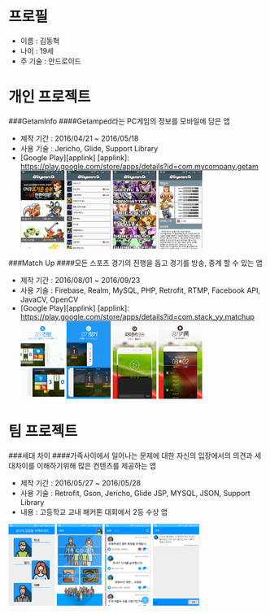프로필
============
- 이름 : 김동혁
- 나이 : 19세
- 주 기술 : 안드로이드

개인 프로젝트
============
###GetamInfo
####Getamped라는 PC게임의 정보를 모바일에 담은 앱
- 제작 기간 : 2016/04/21 ~ 2016/05/18
- 사용 기술 : Jericho, Glide, Support Library
- [Google Play][applink]
[applink]: https://play.google.com/store/apps/details?id=com.mycompany.getam
<img width="18%" src="images/getaminfo1.png"/> <img width="18%" src="images/getaminfo2.png"/> <img width="18%" src="images/getaminfo3.png"/> <img width="18%" src="images/getaminfo4.png"/>

###Match Up
####모든 스포츠 경기의 진행을 돕고 경기를 방송, 중계 할 수 있는 앱
- 제작 기간 : 2016/08/01 ~ 2016/09/23
- 사용 기술 : Firebase, Realm, MySQL, PHP, Retrofit, RTMP, Facebook API, JavaCV, OpenCV
- [Google Play][applink]
[applink]: https://play.google.com/store/apps/details?id=com.stack_yy.matchup
<img width="18%" src="images/matchup1.png"/> <img width="18%" src="images/matchup2.png"/> <img width="18%" src="images/matchup3.png"/> <img width="18%" src="images/matchup4.png"/>

팀 프로젝트
===========
###세대 차이
####가족사이에서 일어나는 문제에 대한 자신의 입장에서의 의견과 세대차이를 이해하기위해 많은 컨텐츠를 제공하는 앱
- 제작 기간 : 2016/05/27 ~ 2016/05/28
- 사용 기술 : Retrofit, Gson, Jericho, Glide JSP, MYSQL, JSON, Support Library
- 내용 : 고등학교 교내 해커톤 대회에서 2등 수상 앱

<img width="18%" src="images/family1.png"/> <img width="18%" src="images/family2.png"/> <img width="18%" src="images/family3.png"/> <img width="18%" src="images/family4.png"/>